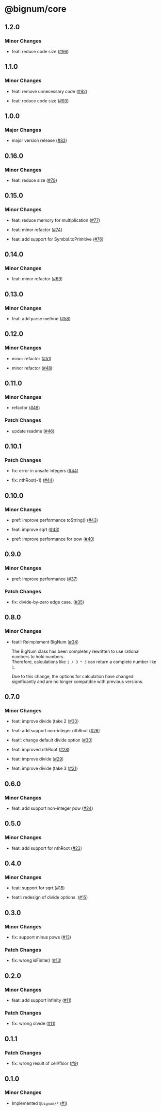 # @bignum/core

## 1.2.0

### Minor Changes

- feat: reduce code size ([#96](https://github.com/ota-meshi/bignum/pull/96))

## 1.1.0

### Minor Changes

- feat: remove unnecessary code ([#92](https://github.com/ota-meshi/bignum/pull/92))

- feat: reduce code size ([#93](https://github.com/ota-meshi/bignum/pull/93))

## 1.0.0

### Major Changes

- major version release ([#83](https://github.com/ota-meshi/bignum/pull/83))

## 0.16.0

### Minor Changes

- feat: reduce size ([#79](https://github.com/ota-meshi/bignum/pull/79))

## 0.15.0

### Minor Changes

- feat: reduce memory for multiplication ([#77](https://github.com/ota-meshi/bignum/pull/77))

- feat: minor refactor ([#74](https://github.com/ota-meshi/bignum/pull/74))

- feat: add support for Symbol.toPrimitive ([#76](https://github.com/ota-meshi/bignum/pull/76))

## 0.14.0

### Minor Changes

- feat: minor refactor ([#69](https://github.com/ota-meshi/bignum/pull/69))

## 0.13.0

### Minor Changes

- feat: add parse method ([#58](https://github.com/ota-meshi/bignum/pull/58))

## 0.12.0

### Minor Changes

- minor refactor ([#51](https://github.com/ota-meshi/bignum/pull/51))

- minor refactor ([#48](https://github.com/ota-meshi/bignum/pull/48))

## 0.11.0

### Minor Changes

- refactor ([#46](https://github.com/ota-meshi/bignum/pull/46))

### Patch Changes

- update readme ([#46](https://github.com/ota-meshi/bignum/pull/46))

## 0.10.1

### Patch Changes

- fix: error in unsafe integers ([#44](https://github.com/ota-meshi/bignum/pull/44))

- fix: nthRoot(-1) ([#44](https://github.com/ota-meshi/bignum/pull/44))

## 0.10.0

### Minor Changes

- pref: improve performance toString() ([#43](https://github.com/ota-meshi/bignum/pull/43))

- feat: improve sqrt ([#43](https://github.com/ota-meshi/bignum/pull/43))

- pref: improve performance for pow ([#40](https://github.com/ota-meshi/bignum/pull/40))

## 0.9.0

### Minor Changes

- pref: improve performance ([#37](https://github.com/ota-meshi/bignum/pull/37))

### Patch Changes

- fix: divide-by-zero edge case. ([#35](https://github.com/ota-meshi/bignum/pull/35))

## 0.8.0

### Minor Changes

- feat!: Reimplement BigNum ([#34](https://github.com/ota-meshi/bignum/pull/34))

  The BigNum class has been completely rewritten to use rational numbers to hold numbers.\
  Therefore, calculations like `1 / 3 * 3` can return a complete number like `1`.

  Due to this change, the options for calculation have changed significantly and are no longer compatible with previous versions.

## 0.7.0

### Minor Changes

- feat: improve divide (take 2 ([#30](https://github.com/ota-meshi/bignum/pull/30))

- feat: add support non-integer nthRoot ([#26](https://github.com/ota-meshi/bignum/pull/26))

- feat!: change default divide option ([#30](https://github.com/ota-meshi/bignum/pull/30))

- feat: improved nthRoot ([#28](https://github.com/ota-meshi/bignum/pull/28))

- feat: improve divide ([#29](https://github.com/ota-meshi/bignum/pull/29))

- feat: improve divide (take 3 ([#31](https://github.com/ota-meshi/bignum/pull/31))

## 0.6.0

### Minor Changes

- feat: add support non-integer pow ([#24](https://github.com/ota-meshi/bignum/pull/24))

## 0.5.0

### Minor Changes

- feat: add support for nthRoot ([#23](https://github.com/ota-meshi/bignum/pull/23))

## 0.4.0

### Minor Changes

- feat: support for sqrt ([#18](https://github.com/ota-meshi/bignum/pull/18))

- feat!: redesign of divide options. ([#15](https://github.com/ota-meshi/bignum/pull/15))

## 0.3.0

### Minor Changes

- fix: support minus pows ([#13](https://github.com/ota-meshi/bignum/pull/13))

### Patch Changes

- fix: wrong isFinite() ([#13](https://github.com/ota-meshi/bignum/pull/13))

## 0.2.0

### Minor Changes

- feat: add support Infinity ([#11](https://github.com/ota-meshi/bignum/pull/11))

### Patch Changes

- fix: wrong divide ([#11](https://github.com/ota-meshi/bignum/pull/11))

## 0.1.1

### Patch Changes

- fix: wrong result of ceil/floor ([#9](https://github.com/ota-meshi/bignum/pull/9))

## 0.1.0

### Minor Changes

- Implemented `@bignum/*` ([#1](https://github.com/ota-meshi/bignum/pull/1))
